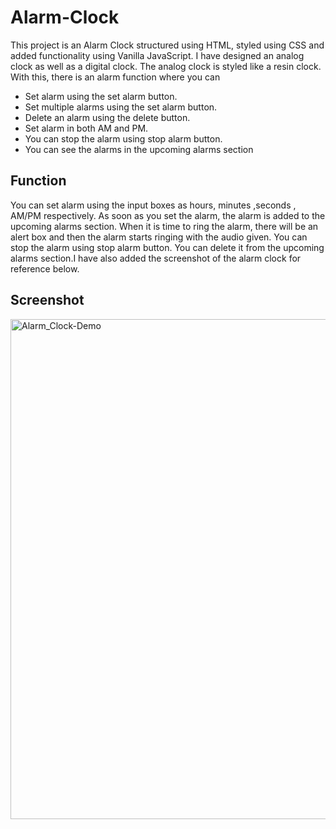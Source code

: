 # Alarm-Clock
This project is an Alarm Clock structured using HTML, styled using CSS and added functionality using Vanilla JavaScript. I have designed an analog clock as well as a digital clock. The analog clock is styled like a resin clock. With this, there is an alarm function where you can
* Set alarm using the set alarm button.
* Set multiple alarms using the set alarm button.
* Delete an alarm using the delete button.
* Set alarm in both AM and PM.
* You can stop the alarm using stop alarm button.
* You can see the alarms in the upcoming alarms section

## Function
You can set alarm using the input boxes as hours, minutes ,seconds , AM/PM respectively. As soon as you set the alarm, the alarm is added to the upcoming alarms section. When it is time to ring the alarm, there will be an alert box and then the alarm starts ringing with the audio given. You can stop the alarm using stop alarm button. You can delete it from the upcoming alarms section.I have also added the screenshot of the alarm clock for reference below. 

## Screenshot
<img width="800" alt="Alarm_Clock-Demo" src="https://github.com/Vishalini24/Alarm-Clock/assets/63181262/ae7b939d-ed22-435d-bd37-75b9370a933b">
